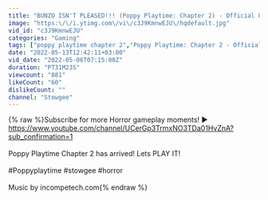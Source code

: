 ```yaml
---
title: "BUNZO ISN'T PLEASED!!! (Poppy Playtime: Chapter 2) - Official Game [Part 1]"
image: "https:\/\/i.ytimg.com\/vi\/c3J9KmnwEJU\/hqdefault.jpg"
vid_id: "c3J9KmnwEJU"
categories: "Gaming"
tags: ["poppy playtime chapter 2","Poppy Playtime: Chapter 2 - Official Game Trailer","poppy playtime"]
date: "2022-05-13T12:42:11+03:00"
vid_date: "2022-05-06T07:15:00Z"
duration: "PT31M23S"
viewcount: "881"
likeCount: "60"
dislikeCount: ""
channel: "Stowgee"
---
```

{% raw %}Subscribe for more Horror gameplay moments! ► <a rel="nofollow" target="blank" href="https://www.youtube.com/channel/UCerGp3TrmxNO3TDa01HvZnA?sub_confirmation=1">https://www.youtube.com/channel/UCerGp3TrmxNO3TDa01HvZnA?sub_confirmation=1</a><br /><br />Poppy Playtime Chapter 2 has arrived! Lets PLAY IT!<br /><br />#Poppyplaytime #stowgee #horror<br /><br />Music by incompetech.com{% endraw %}
